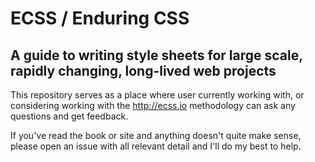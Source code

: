 # ECSS / Enduring CSS
## A guide to writing style sheets for large scale, rapidly changing, long-lived web projects

This repository serves as a place where user currently working with, or considering working with the http://ecss.io methodology can ask any questions and get feedback.

If you've read the book or site and anything doesn't quite make sense, please open an issue with all relevant detail and I'll do my best to help.
